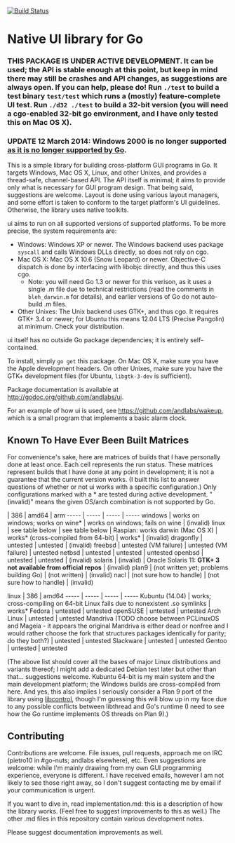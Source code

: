 [![Build Status](https://travis-ci.org/andlabs/ui.png?branch=master)](https://travis-ci.org/andlabs/ui)
# Native UI library for Go
### THIS PACKAGE IS UNDER ACTIVE DEVELOPMENT. It can be used; the API is stable enough at this point, but keep in mind there may still be crashes and API changes, as suggestions are always open. If you can help, please do! Run `./test` to build a test binary `test/test` which runs a (mostly) feature-complete UI test. Run `./d32 ./test` to build a 32-bit version (you will need a cgo-enabled 32-bit go environment, and I have only tested this on Mac OS X).

### UPDATE 12 March 2014: Windows 2000 is no longer supported [as it is no longer supported by Go](https://codereview.appspot.com/74790043).

This is a simple library for building cross-platform GUI programs in Go. It targets Windows, Mac OS X, Linux, and other Unixes, and provides a thread-safe, channel-based API. The API itself is minimal; it aims to provide only what is necessary for GUI program design. That being said, suggestions are welcome. Layout is done using various layout managers, and some effort is taken to conform to the target platform's UI guidelines. Otherwise, the library uses native toolkits.

ui aims to run on all supported versions of supported platforms. To be more precise, the system requirements are:

* Windows: Windows XP or newer. The Windows backend uses package `syscall` and calls Windows DLLs directly, so does not rely on cgo.
* Mac OS X: Mac OS X 10.6 (Snow Leopard) or newer. Objective-C dispatch is done by interfacing with libobjc directly, and thus this uses cgo.
	* Note: you will need Go 1.3 or newer for this verison, as it uses a single .m file due to technical restrictions (read the comments in `bleh_darwin.m` for details), and earlier versions of Go do not auto-build .m files.
* Other Unixes: The Unix backend uses GTK+, and thus cgo. It requires GTK+ 3.4 or newer; for Ubuntu this means 12.04 LTS (Precise Pangolin) at minimum. Check your distribution.

ui itself has no outside Go package dependencies; it is entirely self-contained.

To install, simply `go get` this package. On Mac OS X, make sure you have the Apple development headers. On other Unixes, make sure you have the GTK+ development files (for Ubuntu, `libgtk-3-dev` is sufficient).

Package documentation is available at http://godoc.org/github.com/andlabs/ui.

For an example of how ui is used, see https://github.com/andlabs/wakeup, which is a small program that implements a basic alarm clock.

## Known To Have Ever Been Built Matrices
For convenience's sake, here are matrices of builds that I have personally done at least once. Each cell represents the run status. These matrices represent builds that I have done at any point in development; it is not a guarantee that the current version works. (I built this list to answer questions of whether or not ui works with a specific configuration.) Only configurations marked with a * are tested during active development. "(invalid)" means the given OS/arch combination is not supported by Go.

   | 386 | amd64 | arm
----- | ----- | ----- | -----
windows | works on windows; works on wine* | works on windows; fails on wine | (invalid)
linux | see table below | see table below | Raspian: works
darwin (Mac OS X) | works* (cross-compiled from 64-bit) | works* | (invalid)
dragonfly | untested | untested | (invalid)
freebsd | untested (VM failure) | untested (VM failure) | untested
netbsd | untested | untested | untested
openbsd | untested | untested | (invalid)
solaris | (invalid) | Oracle Solaris 11: **GTK+ 3 not available from official repos** | (invalid)
plan9 | (not written yet; problems building Go) | (not written) | (invalid)
nacl | (not sure how to handle) | (not sure how to handle) | (invalid)

linux | 386 | amd64
----- | ----- | ----- | -----
Kubuntu (14.04) | works; cross-compiling on 64-bit Linux fails due to nonexistent .so symlinks | works*
Fedora | untested | untested
openSUSE | untested | untested
Arch Linux | untested | untested
Mandriva (TODO choose between PCLinuxOS and Mageia - it appears the original Mandriva is either dead or nonfree and I would rather choose the fork that structures packages identically for parity; do they both?) | untested | untested
Slackware | untested | untested
Gentoo | untested | untested

(The above list should cover all the bases of major Linux distributions and variants thereof; I might add a dedicated Debian test later but other than that... suggestions welcome. Kubuntu 64-bit is my main system and the main development platform; the Windows builds are cross-compiled from here. And yes, this also implies I seriously consider a Plan 9 port of the library using [libcontrol](http://plan9.bell-labs.com/magic/man2html/2/control), though I'm guessing this will blow up in my face due to any possible conflicts between libthread and Go's runtime (I need to see how the Go runtime implements OS threads on Plan 9).)

## Contributing
Contributions are welcome. File issues, pull requests, approach me on IRC (pietro10 in #go-nuts; andlabs elsewhere), etc. Even suggestions are welcome: while I'm mainly drawing from my own GUI programming experience, everyone is different. I have received emails, however I am not likely to see those right away, so I don't suggest contacting me by email if your communication is urgent.

If you want to dive in, read implementation.md: this is a description of how the library works. (Feel free to suggest improvements to this as well.) The other .md files in this repository contain various development notes.

Please suggest documentation improvements as well.
